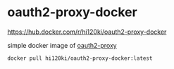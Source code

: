 # oauth2-proxy-docker

<https://hub.docker.com/r/hi120ki/oauth2-proxy-docker>

simple docker image of [oauth2-proxy](https://github.com/oauth2-proxy/oauth2-proxy)

```
docker pull hi120ki/oauth2-proxy-docker:latest
```
